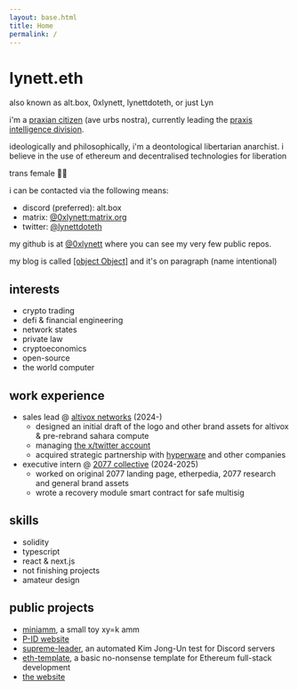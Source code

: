 ```yaml
---
layout: base.html
title: Home
permalink: /
---
```


# lynett.eth

also known as alt.box, 0xlynett, lynettdoteth, or just Lyn

i'm a [praxian citizen](https://praxisnation.com) (ave urbs nostra), currently leading the [praxis intelligence division](https://prax.im).

ideologically and philosophically, i'm a deontological libertarian anarchist. i believe in the use of ethereum and decentralised technologies for liberation

trans female 🏳️‍⚧️

i can be contacted via the following means:
- discord (preferred): alt.box
- matrix: [@0xlynett:matrix.org](https://matrix.to/#/@0xlynett:matrix.org)
- twitter: [@lynettdoteth](https://x.com/lynettdoteth)

my github is at [@0xlynett](https://github.com/0xlynett) where you can see my very few public repos.

my blog is called [[object Object]](https://paragraph.xyz/@0xlynett) and it's on paragraph (name intentional)

## interests

- crypto trading
- defi & financial engineering
- network states
- private law
- cryptoeconomics
- open-source
- the world computer

## work experience

- sales lead @ [altivox networks](https://altivox.net) (2024-)
  - designed an initial draft of the logo and other brand assets for altivox & pre-rebrand sahara compute
  - managing [the x/twitter account](https://x.com/altivoxnetworks)
  - acquired strategic partnership with [hyperware](https://hyperware.ai) and other companies
- executive intern @ [2077 collective](https://2077.xyz) (2024-2025)
  - worked on original 2077 landing page, etherpedia, 2077 research and general brand assets
  - wrote a recovery module smart contract for safe multisig

## skills

- solidity
- typescript
- react & next.js
- not finishing projects
- amateur design

## public projects

- [miniamm](https://github.com/0xlynett/miniamm), a small toy xy=k amm
- [P-ID website](https://prax.im)
- [supreme-leader](https://github.com/ArvensisSystems/supreme-leader), an automated Kim Jong-Un test for Discord servers
- [eth-template](https://github.com/ArvensisSystems/eth-template), a basic no-nonsense template for Ethereum full-stack development
- [the website](https://github.com/0xlynett)